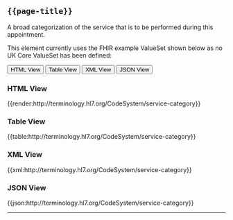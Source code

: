 ## <code>{{page-title}}</code>

A broad categorization of the service that is to be performed during this appointment.

This element currently uses the FHIR example ValueSet shown below as no UK Core ValueSet has been defined:

<div class="tab">
 <button class="tablinks active" onclick="openTab(event, 'HTML View')">HTML View</button>
 <button class="tablinks" onclick="openTab(event, 'Table View')">Table View</button>
  <button class="tablinks" onclick="openTab(event, 'XML View')">XML View</button>
  <button class="tablinks" onclick="openTab(event, 'JSON View')">JSON View</button>
</div>

<div id="HTML View" class="tabcontent" style="display:block">
  <h3>HTML View</h3>
{{render:http://terminology.hl7.org/CodeSystem/service-category}}
</div>

<div id="Table View" class="tabcontent">
  <h3>Table View</h3>
{{table:http://terminology.hl7.org/CodeSystem/service-category}}
</div>

<div id="XML View" class="tabcontent">
  <h3>XML View</h3>
{{xml:http://terminology.hl7.org/CodeSystem/service-category}}
</div>

<div id="JSON View" class="tabcontent">
  <h3>JSON View</h3>
{{json:http://terminology.hl7.org/CodeSystem/service-category}}
</div>


---
